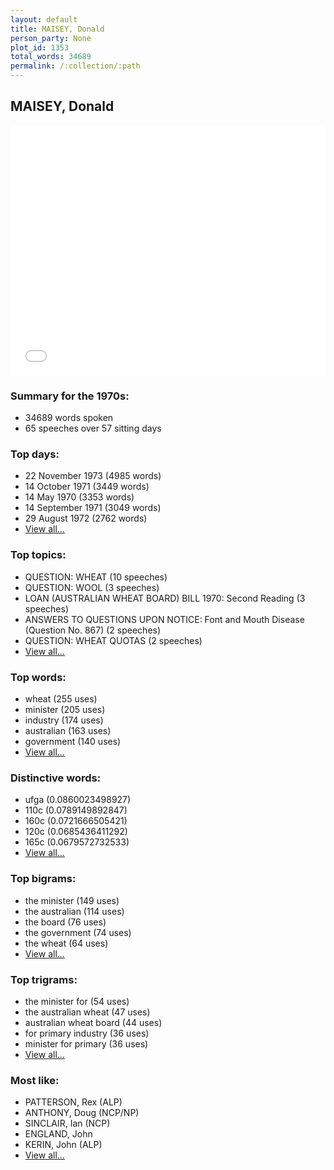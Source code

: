 ```yaml
---
layout: default
title: MAISEY, Donald
person_party: None
plot_id: 1353
total_words: 34689
permalink: /:collection/:path
---
```


## MAISEY, Donald

<iframe width="100%" height="400" frameborder="0" scrolling="no" src="//plot.ly/~wragge/1353.embed"></iframe>


### Summary for the 1970s:

* 34689 words spoken
* 65 speeches over 57 sitting days


### Top days:

* 22 November 1973 (4985 words)
* 14 October 1971 (3449 words)
* 14 May 1970 (3353 words)
* 14 September 1971 (3049 words)
* 29 August 1972 (2762 words)
* [View all...](days/)


### Top topics:

* QUESTION: WHEAT (10 speeches)
* QUESTION: WOOL (3 speeches)
* LOAN (AUSTRALIAN WHEAT BOARD) BILL 1970: Second Reading (3 speeches)
* ANSWERS TO QUESTIONS UPON NOTICE: Font and Mouth Disease (Question No. 867) (2 speeches)
* QUESTION: WHEAT QUOTAS (2 speeches)
* [View all...](topics/)


### Top words:

* wheat (255 uses)
* minister (205 uses)
* industry (174 uses)
* australian (163 uses)
* government (140 uses)
* [View all...](words/)


### Distinctive words:

* ufga (0.0860023498927)
* 110c (0.0789149892847)
* 160c (0.0721666505421)
* 120c (0.0685436411292)
* 165c (0.0679572732533)
* [View all...](sig_words/)


### Top bigrams:

* the minister (149 uses)
* the australian (114 uses)
* the board (76 uses)
* the government (74 uses)
* the wheat (64 uses)
* [View all...](bigrams/)


### Top trigrams:

* the minister for (54 uses)
* the australian wheat (47 uses)
* australian wheat board (44 uses)
* for primary industry (36 uses)
* minister for primary (36 uses)
* [View all...](trigrams/)


### Most like:

* PATTERSON, Rex (ALP)
* ANTHONY, Doug (NCP/NP)
* SINCLAIR, Ian (NCP)
* ENGLAND, John 
* KERIN, John (ALP)
* [View all...](similarities/)
